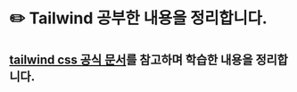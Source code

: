 # ✏️ Tailwind 공부한 내용을 정리합니다.

## [tailwind css 공식 문서](https://tailwindcss.com/)를 참고하며 학습한 내용을 정리합니다.
